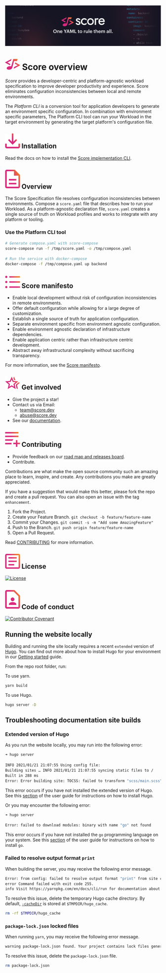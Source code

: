 ![Score banner](/images/banner.png)

# ![Score](/images/logo.svg) Score overview

_Score_ provides a developer-centric and platform-agnostic workload specification to improve developer productivity and experience. Score eliminates configuration inconsistencies between local and remote environments.

The _Platform CLI_ is a conversion tool for application developers to generate an environment specific configuration. In combination with environment specific parameters, The Platform CLI tool can run your Workload in the target environment by generating the target platform's configuration file.

## ![Installation](/images/install.svg) Installation

Read the docs on how to install the [Score implementation CLI](https://docs.score.dev/docs/get-started/install/).

## ![Overview](/images/overview.svg) Overview

The Score Specification file resolves configuration inconsistencies between environments. Compose a `score.yaml` file that describes how to run your Workload. As a platform-agnostic declaration file, `score.yaml` creates a single source of truth on Workload profiles and works to integrate with any platform or tooling.

### Use the Platform CLI tool

```bash
# Generate compose.yaml with score-compose
score-compose run -f /tmp/score.yaml -o /tmp/compose.yaml

# Run the service with docker-compose
docker-compose -f /tmp/compose.yaml up backend
```

## ![Manifesto](/images/manifesto.svg) Score manifesto

- Enable local development without risk of configuration inconsistencies in remote environments.
- Offer default configuration while allowing for a large degree of customization.
- Establish a single source of truth for application configuration.
- Separate environment specific from environment agnostic configuration.
- Enable environment agnostic declaration of infrastructure dependencies.
- Enable application centric rather than infrastructure centric development.
- Abstract away infrastructural complexity without sacrificing transparency.

For more information, see the [Score manifesto](https://score.dev/manifesto).

## ![Get involved](/images/get-involved.svg) Get involved

- Give the project a star!
- Contact us via Email:
  - team@score.dev
  - abuse@score.dev
- See our [documentation](https://docs.score.dev).

## ![Contributing](/images/contributing.svg) Contributing

<!-- - Write a [blog](score.dev/blog). -->
- Provide feedback on our [road map and releases board](https://github.com/orgs/score-spec/projects).
- Contribute.

Contributions are what make the open source community such an amazing place to learn, inspire, and create. Any contributions you make are greatly appreciated.

If you have a suggestion that would make this better, please fork the repo and create a pull request. You can also open an issue with the tag `enhancement`.

1. Fork the Project.
2. Create your Feature Branch. `git checkout -b feature/feature-name`
3. Commit your Changes. `git commit -s -m "Add some AmazingFeature"`
4. Push to the Branch. `git push origin feature/feature-name`
5. Open a Pull Request.

Read [CONTRIBUTING](CONTRIBUTING.md) for more information.

## ![License](/images/license.svg) License

[![License](https://img.shields.io/badge/License-Apache_2.0-blue.svg)](https://opensource.org/licenses/Apache-2.0)

## ![Code of conduct](/images/code-of-conduct.svg) Code of conduct

[![Contributor Covenant](https://img.shields.io/badge/Contributor%20Covenant-2.1-4baaaa.svg)](code_of_conduct.md)


## Running the website locally

Building and running the site locally requires a recent `extended` version of [Hugo](https://gohugo.io).
You can find out more about how to install Hugo for your environment in our
[Getting started](https://www.docsy.dev/docs/getting-started/#prerequisites-and-installation) guide.

From the repo root folder, run:

To use yarn.

```bash
yarn build
```

To use Hugo.

```bash
hugo server -D
```

## Troubleshooting documentation site builds

### Extended version of Hugo

As you run the website locally, you may run into the following error:

```bash
➜ hugo server

INFO 2021/01/21 21:07:55 Using config file:
Building sites … INFO 2021/01/21 21:07:55 syncing static files to /
Built in 288 ms
Error: Error building site: TOCSS: failed to transform "scss/main.scss" (text/x-scss): resource "scss/scss/main.scss_9fadf33d895a46083cdd64396b57ef68" not found in file cache
```

This error occurs if you have not installed the extended version of Hugo.
See this [section](https://www.docsy.dev/docs/get-started/docsy-as-module/installation-prerequisites/#install-hugo) of the user guide for instructions on how to install Hugo.

Or you may encounter the following error:

```bash
➜ hugo server

Error: failed to download modules: binary with name "go" not found
```

This error occurs if you have not installed the `go` programming language on your system.
See this [section](https://www.docsy.dev/docs/get-started/docsy-as-module/installation-prerequisites/#install-go-language) of the user guide for instructions on how to install `go`.

[alternate dashboard]: https://app.netlify.com/sites/goldydocs/deploys
[deploys]: https://app.netlify.com/sites/docsy-example/deploys
[docsy user guide]: https://docsy.dev/docs
[docsy]: https://github.com/google/docsy
[example.docsy.dev]: https://example.docsy.dev
[hugo theme module]: https://gohugo.io/hugo-modules/use-modules/#use-a-module-for-a-theme
[netlify]: https://netlify.com

### Failed to resolve output format `print`

When building the server, you may receive the following error message.

```bash
Error: from config: failed to resolve output format "print" from site config
error Command failed with exit code 255.
info Visit https://yarnpkg.com/en/docs/cli/run for documentation about this command.
```

To resolve this issue, delete the temporary Hugo cache directory. By default, [`-cacheDir`](https://gohugo.io/commands/hugo_server/) is stored at `$TMPDIR/hugo_cache`.

```bash
rm -rf $TMPDIR/hugo_cache
```

<!-- https://github.com/google/docsy/issues/805#issuecomment-1245110883 -->

### `package-lock.json` locked files

When running `yarn`, you may receive the following error message.

```bash
warning package-lock.json found. Your project contains lock files generated by tools other than Yarn. It is advised not to mix package managers in order to avoid resolution inconsistencies caused by unsynchronized lock files. To clear this warning, remove package-lock.json.
```

To resolve this issue, delete the `package-lock.json` file.

```bash
rm package-lock.json
```
